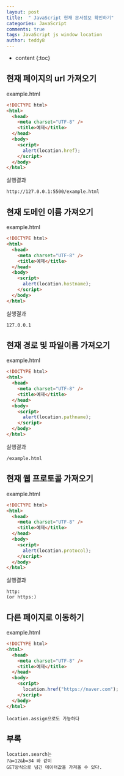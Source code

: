 ```yaml
---
layout: post   
title:  " JavaScript 현재 문서정보 확인하기"
categories: JavaScript
comments: true
tags: JavaScript js window location
author: teddy8  
---
```

* content
{:toc}


## 현재 페이지의 url 가져오기

example.html

``` html
<!DOCTYPE html>
<html>
  <head>
    <meta charset="UTF-8" />
    <title>예제</title>
  </head>
  <body>
    <script>
      alert(location.href);
    </script>
  </body>
</html>

```

실행결과

```
http://127.0.0.1:5500/example.html
```

## 현재 도메인 이름 가져오기

example.html

``` html
<!DOCTYPE html>
<html>
  <head>
    <meta charset="UTF-8" />
    <title>예제</title>
  </head>
  <body>
    <script>
      alert(location.hostname);
    </script>
  </body>
</html>

```

실행결과

```
127.0.0.1
```

## 현재 경로 및 파일이름 가져오기

example.html

``` html
<!DOCTYPE html>
<html>
  <head>
    <meta charset="UTF-8" />
    <title>예제</title>
  </head>
  <body>
    <script>
      alert(location.pathname);
    </script>
  </body>
</html>

```

실행결과

```
/example.html
```

## 현재 웹 프로토콜 가져오기

example.html

``` html
<!DOCTYPE html>
<html>
  <head>
    <meta charset="UTF-8" />
    <title>예제</title>
  </head>
  <body>
    <script>
      alert(location.protocol);
    </script>
  </body>
</html>

```

실행결과

```
http:
(or https:)
```

## 다른 페이지로 이동하기

example.html

``` html
<!DOCTYPE html>
<html>
  <head>
    <meta charset="UTF-8" />
    <title>예제</title>
  </head>
  <body>
    <script>
      location.href("https://naver.com");
    </script>
  </body>
</html>

```

```
location.assign으로도 가능하다
```

## 부록
```
location.search는 
?a=12&b=34 와 같이
GET방식으로 넘긴 데이터값을 가져올 수 있다.
```